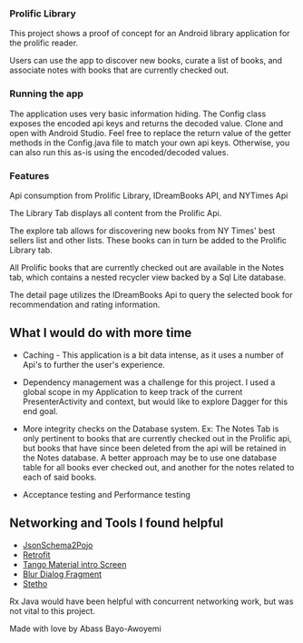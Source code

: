 ### Prolific Library

This project shows a proof of concept for an Android library application for the prolific reader.

Users can use the app to discover new books, curate a list of books, and associate notes with books that are currently checked out.

### Running the app

The application uses very basic information hiding. The Config class exposes the encoded api keys and returns the decoded value. Clone and open with Android Studio. Feel free to replace the return value of the getter methods in the Config.java file to match your own api keys. Otherwise, you can also run this as-is using the encoded/decoded values.

### Features

Api consumption from Prolific Library,  IDreamBooks API, and NYTimes Api

The Library Tab displays all content from the Prolific Api.

The explore tab allows for discovering new books from NY Times' best sellers list and other lists. These books can in turn be added to the Prolific Library tab.

All Prolific books that are currently checked out are available in the Notes tab, which contains a nested recycler view backed by a Sql Lite database.

The detail page utilizes the IDreamBooks Api to query the selected book for recommendation and rating information.

## What I would do with more time

- Caching - This application is a bit data intense, as it uses a number of Api's to further the user's experience.

- Dependency management was a challenge for this project. I used a global scope in my Application to keep track of the current PresenterActivity and context, but would like to explore Dagger for this end goal.

- More integrity checks on the Database system. Ex: The Notes Tab is only pertinent to books that are currently checked out in the Prolific api, but books that have since been deleted from the api will be retained in the Notes database. A better approach may be to use one database table for all books ever checked out, and another for the notes related to each of said books.

- Acceptance testing and Performance testing


## Networking and Tools I found helpful

- [JsonSchema2Pojo](jsonschema2pojo.org)
- [Retrofit](https://square.github.io/retrofit/)
- [Tango Material intro Screen](https://github.com/TangoAgency/material-intro-screen)
- [Blur Dialog Fragment](https://github.com/tvbarthel/BlurDialogFragment)
- [Stetho](http://facebook.github.io/stetho/)


 Rx Java would have been helpful with concurrent networking work, but was not vital to this project.


Made with love by Abass Bayo-Awoyemi
